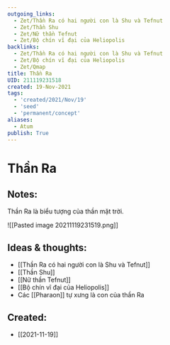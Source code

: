 ```yaml
---
outgoing_links:
  - Zet/Thần Ra có hai người con là Shu và Tefnut
  - Zet/Thần Shu
  - Zet/Nữ thần Tefnut
  - Zet/Bộ chín vĩ đại của Heliopolis
backlinks:
  - Zet/Thần Ra có hai người con là Shu và Tefnut
  - Zet/Bộ chín vĩ đại của Heliopolis
  - Zet/Qmap
title: Thần Ra
UID: 211119231518
created: 19-Nov-2021
tags:
  - 'created/2021/Nov/19'
  - 'seed'
  - 'permanent/concept'
aliases:
  - Atum
publish: True
---
```

# Thần Ra

## Notes:
Thần Ra là biểu tượng của thần mặt trời.

![[Pasted image 20211119231519.png]]

## Ideas & thoughts:
- [[Thần Ra có hai người con là Shu và Tefnut]]
- [[Thần Shu]]
- [[Nữ thần Tefnut]]
- [[Bộ chín vĩ đại của Heliopolis]]
- Các [[Pharaon]] tự xưng là con của thần Ra

## Created:
- [[2021-11-19]]
